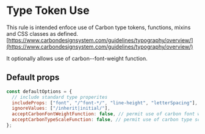 # Type Token Use

This rule is intended enfoce use of Carbon type tokens, functions, mixins and CSS classes as defined. [https://www.carbondesignsystem.com/guidelines/typography/overview/](https://www.carbondesignsystem.com/guidelines/typography/overview/)

It optionally allows use of carbon--font-weight function.

## Default props

```js
const defaultOptions = {
  // include standard type properites
  includeProps: ["font", "/^font-*/", "line-height", "letterSpacing"],
  ignoreValues: ["/inherit|initial/"],
  acceptCarbonFontWeightFunction: false, // permit use of carbon font weight function
  acceptCarbonTypeScaleFunction: false, // permit use of carbon type scale function
};
```
